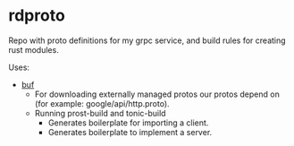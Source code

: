 # rdproto

Repo with proto definitions for my grpc service, and build rules for creating rust modules.

Uses:

* [buf](https://github.com/bufbuild/buf)
  - For downloading externally managed protos our protos depend on (for example: google/api/http.proto).
  - Running prost-build and tonic-build
    - Generates boilerplate for importing a client.
    - Generates boilerplate to implement a server.